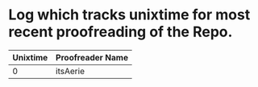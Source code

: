 # Log which tracks unixtime for most recent proofreading of the Repo.

Unixtime | Proofreader Name
-------- | ----------------
0        | itsAerie